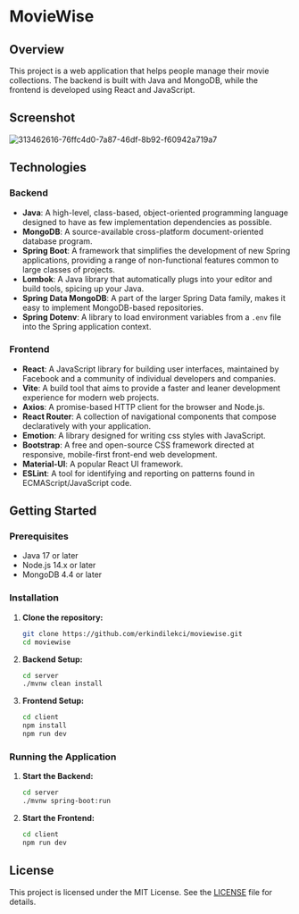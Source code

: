 # MovieWise

## Overview
This project is a web application that helps people manage their movie collections. The backend is built with Java and MongoDB, while the frontend is developed using React and JavaScript.

## Screenshot
![313462616-76ffc4d0-7a87-46df-8b92-f60942a719a7](https://github.com/user-attachments/assets/698241ba-8698-4bdc-a90d-2b335bb74246)

## Technologies

### Backend
- **Java**: A high-level, class-based, object-oriented programming language designed to have as few implementation dependencies as possible.
- **MongoDB**: A source-available cross-platform document-oriented database program.
- **Spring Boot**: A framework that simplifies the development of new Spring applications, providing a range of non-functional features common to large classes of projects.
- **Lombok**: A Java library that automatically plugs into your editor and build tools, spicing up your Java.
- **Spring Data MongoDB**: A part of the larger Spring Data family, makes it easy to implement MongoDB-based repositories.
- **Spring Dotenv**: A library to load environment variables from a `.env` file into the Spring application context.

### Frontend
- **React**: A JavaScript library for building user interfaces, maintained by Facebook and a community of individual developers and companies.
- **Vite**: A build tool that aims to provide a faster and leaner development experience for modern web projects.
- **Axios**: A promise-based HTTP client for the browser and Node.js.
- **React Router**: A collection of navigational components that compose declaratively with your application.
- **Emotion**: A library designed for writing css styles with JavaScript.
- **Bootstrap**: A free and open-source CSS framework directed at responsive, mobile-first front-end web development.
- **Material-UI**: A popular React UI framework.
- **ESLint**: A tool for identifying and reporting on patterns found in ECMAScript/JavaScript code.

## Getting Started

### Prerequisites
- Java 17 or later
- Node.js 14.x or later
- MongoDB 4.4 or later

### Installation

1. **Clone the repository:**
   ```sh
   git clone https://github.com/erkindilekci/moviewise.git
   cd moviewise
   ```

2. **Backend Setup:**
   ```sh
   cd server
   ./mvnw clean install
   ```

3. **Frontend Setup:**
   ```sh
   cd client
   npm install
   npm run dev
   ```

### Running the Application

1. **Start the Backend:**
   ```sh
   cd server
   ./mvnw spring-boot:run
   ```

2. **Start the Frontend:**
   ```sh
   cd client
   npm run dev
   ```

## License
This project is licensed under the MIT License. See the [LICENSE](LICENSE) file for details.
